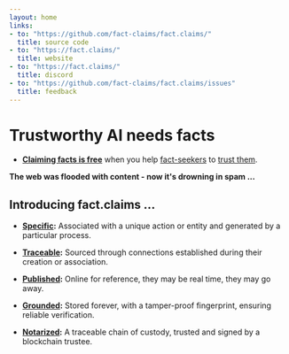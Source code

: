 ```yaml
---
layout: home
links:
- to: "https://github.com/fact-claims/fact.claims/"
  title: source code
- to: "https://fact.claims/"
  title: website
- to: "https://fact.claims/"
  title: discord
- to: "https://github.com/fact-claims/fact.claims/issues"
  title: feedback
---
```

# Trustworthy AI needs facts

- **[Claiming facts is free](/claim/)** when you help [fact-seekers](/howto/crawling) to [trust them](/howto/begin).

**The web was flooded with content - now it's drowning in spam ...**

## Introducing fact.claims ...

- **[Specific](/claim/):** Associated with a unique action or entity and generated by a particular process.

- **[Traceable](/claim/):** Sourced through connections established during their creation or association.

- **[Published](/claim/):** Online for reference, they may be real time, they may go away.

- **[Grounded](/claim/):** Stored forever, with a tamper-proof fingerprint, ensuring reliable verification.

- **[Notarized](/claim/):** A traceable chain of custody, trusted and signed by a blockchain trustee.

